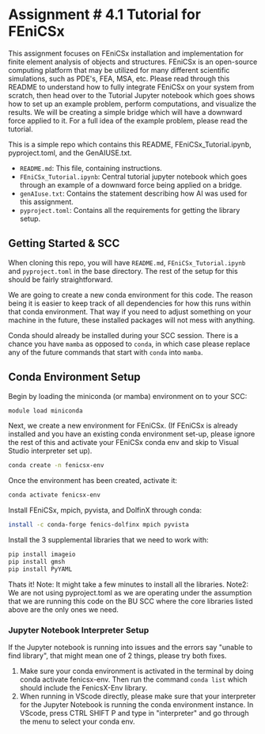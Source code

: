 # Assignment # 4.1 Tutorial for FEniCSx
This assignment focuses on FEniCSx installation and implementation for finite element analysis of objects and structures. FEniCSx is an open-source computing platform that may be utilized for many different scientific simulations, such as PDE's, FEA, MSA, etc. Please read through this README to understand how to fully integrate FEniCSx on your system from scratch, then head over to the Tutorial Jupyter notebook which goes shows how to set up an example problem, perform computations, and visualize the results. We will be creating a simple bridge which will have a downward force applied to it. For a full idea of the example problem, please read the tutorial. 

This is a simple repo which contains this README, FEniCSx_Tutorial.ipynb, pyproject.toml, and the GenAIUSE.txt.

- `README.md`: This file, containing instructions.
- `FEniCSx_Tutorial.ipynb`: Central tutorial jupyter notebook which goes through an example of a downward force being applied on a bridge.
- `genAIuse.txt`: Contains the statement describing how AI was used for this assignment.
- `pyproject.toml`: Contains all the requirements for getting the library setup.

## Getting Started & SCC
When cloning this repo, you will have `README.md`, `FEniCSx_Tutorial.ipynb` and `pyproject.toml` in the base directory. The rest of the setup for this should be fairly straightforward.

We are going to create a new conda environment for this code. The reason being it is easier to keep track of all dependencies for how this runs within that conda environment. That way if you need to adjust something on your machine in the future, these installed packages will not mess with anything.

Conda should already be installed during your SCC session. There is a chance you have `mamba` as opposed to `conda`, in which case please replace any of the future commands that start with `conda` into `mamba`.

## Conda Environment Setup

Begin by loading the miniconda (or mamba) environment on to your SCC:
```bash
module load miniconda
```

Next, we create a new environment for FEniCSx. (If FEniCSx is already installed and you have an existing conda environment set-up, please ignore the rest of this and activate your FEniCSx conda env and skip to Visual Studio interpreter set up).
```bash
conda create -n fenicsx-env
```

Once the environment has been created, activate it:
```bash
conda activate fenicsx-env
```

Install FEniCSx, mpich, pyvista, and DolfinX through conda:
```bash
install -c conda-forge fenics-dolfinx mpich pyvista
```

Install the 3 supplemental libraries that we need to work with:
```bash
pip install imageio
pip install gmsh
pip install PyYAML
```

Thats it! 
Note: It might take a few minutes to install all the libraries.
Note2: We are not using pyproject.toml as we are operating under the assumption that we are running this code on the BU SCC where the core libraries listed above are the only ones we need. 

### Jupyter Notebook Interpreter Setup

If the Jupyter notebook is running into issues and the errors say "unable to find library", that might mean one of 2 things, please try both fixes.

1) Make sure your conda environment is activated in the terminal by doing conda activate fenicsx-env. Then run the command `conda list` which should include the FenicsX-Env library.
2) When running in VScode directly, please make sure that your interpreter for the Jupyter Notebook is running the conda environment instance. In VScode, press CTRL SHIFT P and type in "interpreter" and go through the menu to select your conda env.